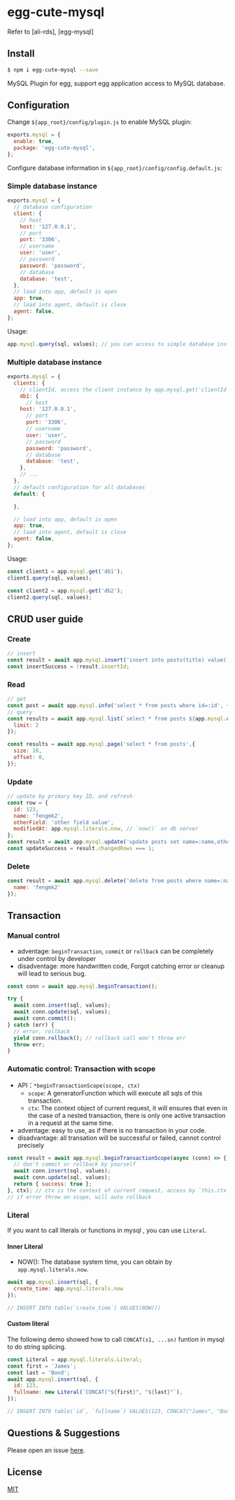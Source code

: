 # egg-cute-mysql

Refer to [ali-rds], [egg-mysql]

## Install

```bash
$ npm i egg-cute-mysql --save
```

MySQL Plugin for egg, support egg application access to MySQL database.

## Configuration

Change `${app_root}/config/plugin.js` to enable MySQL plugin:

```js
exports.mysql = {
  enable: true,
  package: 'egg-cute-mysql',
};
```

Configure database information in `${app_root}/config/config.default.js`:

### Simple database instance

```js
exports.mysql = {
  // database configuration
  client: {
    // host
    host: '127.0.0.1',
    // port
    port: '3306',
    // username
    user: 'user',
    // password
    password: 'password',
    // database
    database: 'test',    
  },
  // load into app, default is open
  app: true,
  // load into agent, default is close
  agent: false,
};
```

Usage:

```js
app.mysql.query(sql, values); // you can access to simple database instance by using app.mysql.
```


### Multiple database instance

```js
exports.mysql = {
  clients: {
    // clientId, access the client instance by app.mysql.get('clientId')
    db1: {
      // host
    host: '127.0.0.1',
      // port
      port: '3306',
      // username
      user: 'user',
      // password
      password: 'password',
      // database
      database: 'test',
    },
    // ...
  },
  // default configuration for all databases
  default: {

  },

  // load into app, default is open
  app: true,
  // load into agent, default is close
  agent: false,
};
```

Usage:

```js
const client1 = app.mysql.get('db1');
client1.query(sql, values);

const client2 = app.mysql.get('db2');
client2.query(sql, values);
```

## CRUD user guide

### Create

```js
// insert
const result = await app.mysql.insert('insert into posts(title) value(:title)', { title: 'Hello World' });
const insertSuccess = !result.insertId;
```

### Read

```js
// get
const post = await app.mysql.info('select * from posts where id=:id', { id: 12 });
// query
const results = await app.mysql.list(`select * from posts ${app.mysql.order([['created_at','desc'], ['id','desc']])} limit :limit`,{
  limit: 2
});

const results = await app.mysql.page('select * from posts',{
  size: 10,
  offset: 0,
});
```

### Update

```js
// update by primary key ID, and refresh
const row = {
  id: 123,
  name: 'fengmk2',
  otherField: 'other field value',
  modifiedAt: app.mysql.literals.now, // `now()` on db server
};
const result = await app.mysql.update('update posts set name=:name,other_field=:other_field,modified_at=:modified_at where id=:id', row);
const updateSuccess = result.changedRows === 1;
```

### Delete

```js
const result = await app.mysql.delete('delete from posts where name=:name', {
  name: 'fengmk2'
});
```

## Transaction

### Manual control

- adventage: ```beginTransaction```, ```commit``` or ```rollback``` can be completely under control by developer
- disadventage: more handwritten code, Forgot catching error or cleanup will lead to serious bug.

```js
const conn = await app.mysql.beginTransaction();

try {
  await conn.insert(sql, values);
  await conn.update(sql, values);
  await conn.commit();
} catch (err) {
  // error, rollback
  yield conn.rollback(); // rollback call won't throw err
  throw err;
}
```

###  Automatic control: Transaction with scope

- API：`*beginTransactionScope(scope, ctx)`
  - `scope`: A generatorFunction which will execute all sqls of this transaction.
  - `ctx`: The context object of current request, it will ensures that even in the case of a nested transaction, there is only one active transaction in a request at the same time.
- adventage: easy to use, as if there is no transaction in your code.
- disadvantage: all transation will be successful or failed, cannot control precisely

```js
const result = await app.mysql.beginTransactionScope(async (conn) => {
  // don't commit or rollback by yourself
  await conn.insert(sql, values);
  await conn.update(sql, values);
  return { success: true };
}, ctx); // ctx is the context of current request, access by `this.ctx`.
// if error throw on scope, will auto rollback
```

### Literal

If you want to call literals or functions in mysql , you can use `Literal`.

#### Inner Literal
- NOW(): The database system time, you can obtain by `app.mysql.literals.now`.

```js
await app.mysql.insert(sql, {
  create_time: app.mysql.literals.now
});

// INSERT INTO table(`create_time`) VALUES(NOW())
```

#### Custom literal

The following demo showed how to call `CONCAT(s1, ...sn)` funtion in mysql to do string splicing.

```js
const Literal = app.mysql.literals.Literal;
const first = 'James';
const last = 'Bond';
await app.mysql.insert(sql, {
  id: 123,
  fullname: new Literal(`CONCAT("${first}", "${last}"`),
});

// INSERT INTO table(`id`, `fullname`) VALUES(123, CONCAT("James", "Bond"))
```

## Questions & Suggestions

Please open an issue [here](https://github.com/eggjs/egg/issues).

## License

[MIT](LICENSE)
